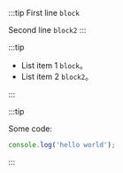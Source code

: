 :::tip
First line `block`

Second line `block2`
:::

:::tip

- List item 1 `block`。
- List item 2 `block2`。

:::

:::tip

Some code:

```ts
console.log('hello world');
```

:::

